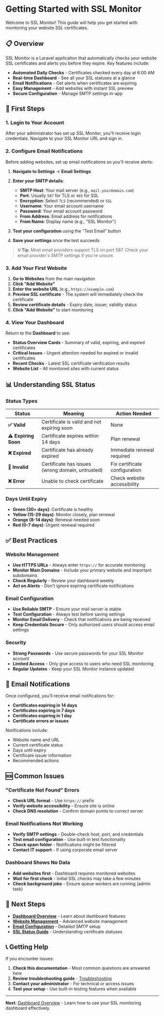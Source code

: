# Getting Started with SSL Monitor

Welcome to SSL Monitor! This guide will help you get started with monitoring your website SSL certificates.

## 📋 Overview

SSL Monitor is a Laravel application that automatically checks your website SSL certificates and alerts you before they expire. Key features include:

- **Automated Daily Checks** - Certificates checked every day at 6:00 AM
- **Real-time Dashboard** - See all your SSL statuses at a glance  
- **Email Notifications** - Get alerts when certificates are expiring
- **Easy Management** - Add websites with instant SSL preview
- **Secure Configuration** - Manage SMTP settings in-app

## 🚀 First Steps

### 1. Login to Your Account

After your administrator has set up SSL Monitor, you'll receive login credentials. Navigate to your SSL Monitor URL and sign in.

### 2. Configure Email Notifications

Before adding websites, set up email notifications so you'll receive alerts:

1. **Navigate to Settings** → **Email Settings**
2. **Enter your SMTP details**:
   - **SMTP Host**: Your mail server (e.g., `mail.yourdomain.com`)
   - **Port**: Usually `587` for TLS or `465` for SSL
   - **Encryption**: Select `TLS` (recommended) or `SSL`
   - **Username**: Your email account username
   - **Password**: Your email account password
   - **From Address**: Email address for notifications
   - **From Name**: Display name (e.g., "SSL Monitor")

3. **Test your configuration** using the "Test Email" button
4. **Save your settings** once the test succeeds

> **💡 Tip**: Most email providers support TLS on port 587. Check your email provider's SMTP settings if you're unsure.

### 3. Add Your First Website

1. **Go to Websites** from the main navigation
2. **Click "Add Website"**
3. **Enter the website URL** (e.g., `https://example.com`)
4. **Preview SSL certificate** - The system will immediately check the certificate
5. **Review certificate details** - Expiry date, issuer, validity status
6. **Click "Add Website"** to start monitoring

### 4. View Your Dashboard

Return to the **Dashboard** to see:

- **Status Overview Cards** - Summary of valid, expiring, and expired certificates
- **Critical Issues** - Urgent attention needed for expired or invalid certificates
- **Recent Checks** - Latest SSL certificate verification results
- **Website List** - All monitored sites with current status

## 📊 Understanding SSL Status

### Status Types

| Status | Meaning | Action Needed |
|--------|---------|---------------|
| **✅ Valid** | Certificate is valid and not expiring soon | None |
| **⚠️ Expiring Soon** | Certificate expires within 14 days | Plan renewal |
| **❌ Expired** | Certificate has already expired | Immediate renewal required |
| **🔧 Invalid** | Certificate has issues (wrong domain, untrusted) | Fix certificate configuration |
| **❌ Error** | Unable to check certificate | Check website accessibility |

### Days Until Expiry

- **Green (30+ days)**: Certificate is healthy
- **Yellow (15-29 days)**: Monitor closely, plan renewal
- **Orange (8-14 days)**: Renewal needed soon
- **Red (0-7 days)**: Urgent renewal required

## ✅ Best Practices

### Website Management
- **Use HTTPS URLs** - Always enter `https://` for accurate monitoring
- **Monitor Main Domains** - Include your primary website and important subdomains
- **Check Regularly** - Review your dashboard weekly
- **Act on Alerts** - Don't ignore expiring certificate notifications

### Email Configuration  
- **Use Reliable SMTP** - Ensure your mail server is stable
- **Test Configuration** - Always test before saving settings
- **Monitor Email Delivery** - Check that notifications are being received
- **Keep Credentials Secure** - Only authorized users should access email settings

### Security
- **Strong Passwords** - Use secure passwords for your SSL Monitor account
- **Limited Access** - Only give access to users who need SSL monitoring
- **Regular Updates** - Keep your SSL Monitor instance updated

## 🔔 Email Notifications

Once configured, you'll receive email notifications for:

- **Certificates expiring in 14 days**
- **Certificates expiring in 7 days**  
- **Certificates expiring in 1 day**
- **Certificate errors or issues**

Notifications include:
- Website name and URL
- Current certificate status
- Days until expiry
- Certificate issuer information
- Recommended actions

## 🆘 Common Issues

### "Certificate Not Found" Errors
- **Check URL format** - Use `https://` prefix
- **Verify website accessibility** - Ensure site is online
- **Check DNS resolution** - Confirm domain points to correct server

### Email Notifications Not Working
- **Verify SMTP settings** - Double-check host, port, and credentials
- **Test email configuration** - Use built-in test functionality
- **Check spam folder** - Notifications might be filtered
- **Contact IT support** - If using corporate email server

### Dashboard Shows No Data
- **Add websites first** - Dashboard requires monitored websites
- **Wait for first check** - Initial SSL checks may take a few minutes
- **Check background jobs** - Ensure queue workers are running (admin task)

## 🎯 Next Steps

- **[Dashboard Overview](dashboard-overview.md)** - Learn about dashboard features
- **[Website Management](website-management.md)** - Advanced website management
- **[Email Configuration](email-configuration.md)** - Detailed SMTP setup
- **[SSL Status Guide](ssl-status-guide.md)** - Understanding certificate statuses

## 📞 Getting Help

If you encounter issues:

1. **Check this documentation** - Most common questions are answered here
2. **Review troubleshooting guide** - [Troubleshooting](troubleshooting.md)
3. **Contact your administrator** - For technical or access issues
4. **Test your setup** - Use built-in testing features when available

---

**Next**: [Dashboard Overview](dashboard-overview.md) - Learn how to use your SSL monitoring dashboard effectively.
